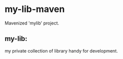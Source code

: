 my-lib-maven
============

Mavenized 'mylib' project.

my-lib:
--------

my private collection of library handy for development.
